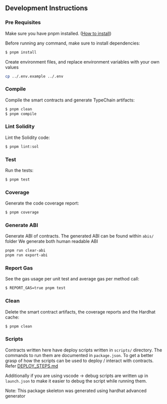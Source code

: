 ## Development Instructions

### Pre Requisites

Make sure you have pnpm installed. ([How to install](https://pnpm.io/installation))

Before running any command, make sure to install dependencies:

```sh
$ pnpm install
```

Create environment files, and replace environment variables with your own values

```sh
cp ../.env.example ../.env
```

### Compile

Compile the smart contracts and generate TypeChain artifacts:

```sh
$ pnpm clean
$ pnpm compile
```

### Lint Solidity

Lint the Solidity code:

```sh
$ pnpm lint:sol
```

### Test

Run the tests:

```sh
$ pnpm test
```

### Coverage

Generate the code coverage report:

```sh
$ pnpm coverage
```

### Generate ABI

Generate ABI of contracts.
The generated ABI can be found within `abis/` folder
We generate both human readable ABI

```sh
pnpm run clear-abi
pnpm run export-abi
```

### Report Gas

See the gas usage per unit test and average gas per method call:

```sh
$ REPORT_GAS=true pnpm test
```

### Clean

Delete the smart contract artifacts, the coverage reports and the Hardhat cache:

```sh
$ pnpm clean
```

### Scripts

Contracts written here have deploy scripts written in `scripts/` directory.
The commands to run them are documented in `package.json`.
To get a better grasp of how the scripts can be used to deploy / interact with contracts.
Refer [DEPLOY_STEPS.md](https://github.com/allo-protocol/contracts/blob/main/docs/DEPLOY_STEPS.md)

Additionally if you are using vscode -> debug scripts are written up in `launch.json`
to make it easier to debug the script while running them.

Note: This package skeleton was generated using hardhat advanced generator
